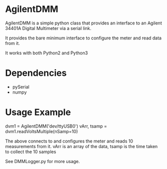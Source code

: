 AgilentDMM
==========

AgilentDMM is a simple python class that provides an interface to an Agilent
34401A Digital Multimeter via a serial link.

It provides the bare minimum interface to configure the meter and read
data from it.

It works with both Python2 and Python3

Dependencies
============
  * pySerial
  * numpy
  
Usage Example
=============
dvm1 = AgilentDMM('dev/ttyUSB0')
vArr, tsamp = dvm1.readVoltsMultiple(nSamp=10)

The above connects to and configures the meter and reads 10 measurements
from it.
vArr is an array of the data, tsamp is the time taken to collect the 10 samples

See DMMLogger.py for more usage.
